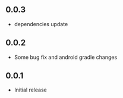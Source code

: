 ## 0.0.3

- dependencies update

## 0.0.2

- Some bug fix and android gradle changes

## 0.0.1

- Initial release
